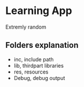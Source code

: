 # Learning App

Extremly random

## Folders explanation

- inc, include path
- lib, thirdpart libraries
- res, resources
- Debug, debug output